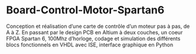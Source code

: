 # Board-Control-Motor-Spartan6
Conception et réalisation d’une carte de contrôle d’un moteur pas à pas, de A à Z. En passant par le design PCB en Altium à deux couches, un coeur FPGA Spartan 6, 100Mhz d’horloge, codage et simulation des différents blocs fonctionnels en VHDL avec ISE, interface graphique en Python
